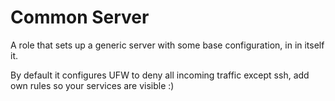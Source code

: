 Common Server
=============

A role that sets up a generic server with some base configuration, in in itself it. 

By default it configures UFW to deny all incoming traffic except ssh, add own rules so 
your services are visible :)
